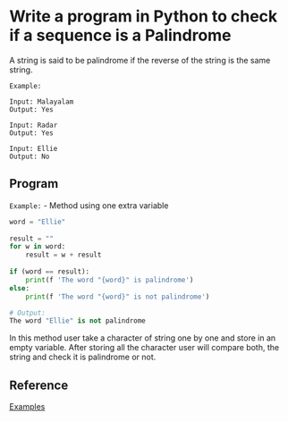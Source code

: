 # Write a program in Python to check if a sequence is a Palindrome

A string is said to be palindrome if the reverse of the string is the same string.

`Example:`

```text
Input: Malayalam
Output: Yes

Input: Radar
Output: Yes

Input: Ellie
Output: No
```

## Program

`Example:` - Method using one extra variable

```python
word = "Ellie"
 
result = ""
for w in word:
    result = w + result
 
if (word == result):
    print(f 'The word "{word}" is palindrome')
else:
    print(f 'The word "{word}" is not palindrome')

# Output:
The word "Ellie" is not palindrome
```

In this method user take a character of string one by one and store in an empty variable. After storing all the character user will compare both, the string and check it is palindrome or not.

## Reference

[Examples](https://www.geeksforgeeks.org/python-program-check-string-palindrome-not/)
